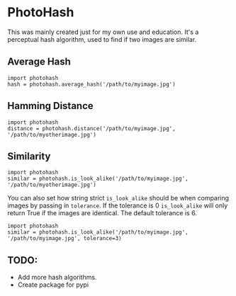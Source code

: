 # PhotoHash

This was mainly created just for my own use and education. It's a perceptual
hash algorithm, used to find if two images are similar.

## Average Hash

    import photohash
    hash = photohash.average_hash('/path/to/myimage.jpg')

## Hamming Distance

    import photohash
    distance = photohash.distance('/path/to/myimage.jpg', '/path/to/myotherimage.jpg')

## Similarity

    import photohash
    similar = photohash.is_look_alike('/path/to/myimage.jpg', '/path/to/myotherimage.jpg')

You can also set how string strict `is_look_alike` should be when comparing
images by passing in `tolerance`. If the tolerance is 0 `is_look_alike` will
only return True if the images are identical. The default tolerance is 6.

    import photohash
    similar = photohash.is_look_alike('/path/to/myimage.jpg', '/path/to/myimage.jpg', tolerance=3)


## TODO:
- Add more hash algorithms.
- Create package for pypi
